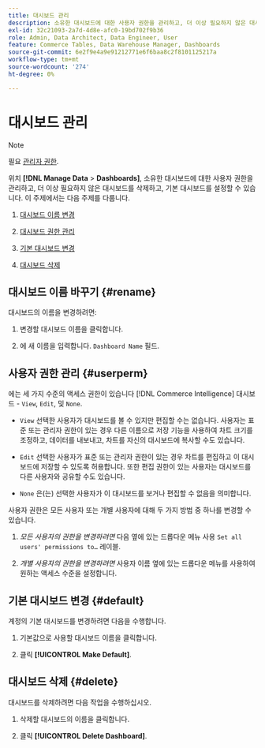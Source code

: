 ```yaml
---
title: 대시보드 관리
description: 소유한 대시보드에 대한 사용자 권한을 관리하고, 더 이상 필요하지 않은 대시보드를 삭제하고, 기본 대시보드를 설정하는 방법을 알아봅니다.
exl-id: 32c21093-2a7d-4d8e-afc0-19bd702f9b36
role: Admin, Data Architect, Data Engineer, User
feature: Commerce Tables, Data Warehouse Manager, Dashboards
source-git-commit: 6e2f9e4a9e91212771e6f6baa8c2f8101125217a
workflow-type: tm+mt
source-wordcount: '274'
ht-degree: 0%

---
```


# 대시보드 관리

>[!NOTE]
>
>필요 [관리자 권한](../../administrator/user-management/user-management.md).

위치 **[!DNL Manage Data** > **Dashboards]**, 소유한 대시보드에 대한 사용자 권한을 관리하고, 더 이상 필요하지 않은 대시보드를 삭제하고, 기본 대시보드를 설정할 수 있습니다. 이 주제에서는 다음 주제를 다룹니다.

1. [대시보드 이름 변경](#rename)

1. [대시보드 권한 관리](#userperm)

1. [기본 대시보드 변경](#default)

1. [대시보드 삭제](#delete)

## 대시보드 이름 바꾸기 {#rename}

대시보드의 이름을 변경하려면:

1. 변경할 대시보드 이름을 클릭합니다.

2. 에 새 이름을 입력합니다. `Dashboard Name` 필드.

## 사용자 권한 관리 {#userperm}

에는 세 가지 수준의 액세스 권한이 있습니다 [!DNL Commerce Intelligence] 대시보드 - `View`, `Edit`, 및 `None`.

* `View` 선택한 사용자가 대시보드를 볼 수 있지만 편집할 수는 없습니다. 사용자는 표준 또는 관리자 권한이 있는 경우 다른 이름으로 저장 기능을 사용하여 차트 크기를 조정하고, 데이터를 내보내고, 차트를 자신의 대시보드에 복사할 수도 있습니다.

* `Edit` 선택한 사용자가 표준 또는 관리자 권한이 있는 경우 차트를 편집하고 이 대시보드에 저장할 수 있도록 허용합니다. 또한 편집 권한이 있는 사용자는 대시보드를 다른 사용자와 공유할 수도 있습니다.

* `None` 은(는) 선택한 사용자가 이 대시보드를 보거나 편집할 수 없음을 의미합니다.

사용자 권한은 모든 사용자 또는 개별 사용자에 대해 두 가지 방법 중 하나를 변경할 수 있습니다.

1. *모든 사용자의 권한을 변경하려면* 다음 옆에 있는 드롭다운 메뉴 사용 `Set all users' permissions to…` 레이블.

1. *개별 사용자의 권한을 변경하려면* 사용자 이름 옆에 있는 드롭다운 메뉴를 사용하여 원하는 액세스 수준을 설정합니다.

## 기본 대시보드 변경 {#default}

계정의 기본 대시보드를 변경하려면 다음을 수행합니다.

1. 기본값으로 사용할 대시보드 이름을 클릭합니다.

1. 클릭 **[!UICONTROL Make Default]**.

## 대시보드 삭제 {#delete}

대시보드를 삭제하려면 다음 작업을 수행하십시오.

1. 삭제할 대시보드의 이름을 클릭합니다.

1. 클릭 **[!UICONTROL Delete Dashboard]**.
